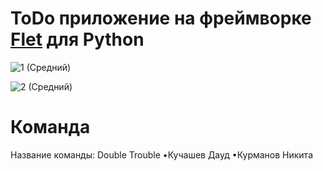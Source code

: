 # ToDo приложение на фреймворке [Flet](https://flet.dev/) для Python

![1 (Средний)](https://github.com/MainEditor/ToDoApp/assets/98752769/83d46b14-8262-4996-a666-729f2846b550)

![2 (Средний)](https://github.com/MainEditor/ToDoApp/assets/98752769/24bf2632-8109-4731-960e-ffe45c097f03)

# Команда

Название команды: Double Trouble
•Кучашев Дауд
•Курманов Никита
